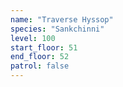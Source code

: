 ```yaml
---
name: "Traverse Hyssop"
species: "Sankchinni"
level: 100
start_floor: 51
end_floor: 52
patrol: false
---
```

